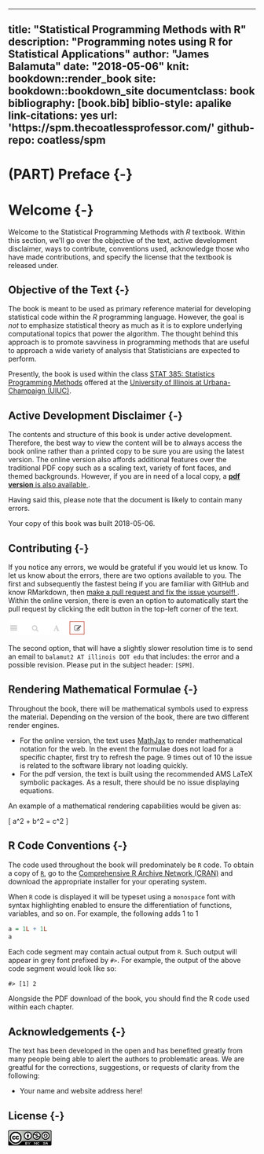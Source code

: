 
--- 
title: "Statistical Programming Methods with R"
description: "Programming notes using R for Statistical Applications"
author: "James Balamuta"
date: "2018-05-06"
knit: bookdown::render_book
site: bookdown::bookdown_site
documentclass: book
bibliography: [book.bib]
biblio-style: apalike
link-citations: yes
url: 'https\://spm.thecoatlessprofessor.com/'
github-repo: coatless/spm
---




# (PART) Preface {-}

# Welcome {-}

Welcome to the Statistical Programming Methods with _R_ textbook. Within this section, we'll
go over the objective of the text, active development disclaimer, ways to contribute,
conventions used, acknowledge those who have made contributions, and specify
the license that the textbook is released under.

## Objective of the Text {-}

The book is meant to be used as primary reference material for developing
statistical code within the _R_ programming language. However, the goal is _not_
to emphasize statistical theory as much as it is to explore underlying computational
topics that power the algorithm. The thought behind this approach is to promote
savviness in programming methods that are useful to approach a wide variety of
analysis that Statisticians are expected to perform.

Presently, the book is used within the class [STAT 385: Statistics Programming
Methods](https://stat.illinois.edu/academics/course-catalog) offered at the [University of Illinois at Urbana-Champaign (UIUC)](https://illinois.edu). 

## Active Development Disclaimer {-}

The contents and structure of this book is under active development. Therefore,
the best way to view the content will be to always access the 
book online rather than a printed copy to be sure you are using the latest version. 
The online version also affords additional features over the traditional PDF copy 
such as a scaling text, variety of font faces, and themed backgrounds. However, 
if you are in need of a local copy, a [**pdf version** is also available
](http://spm.thecoatlessprofessor.com/spm.pdf).

Having said this, please note that the document is likely to contain many errors. 

Your copy of this book was built 2018-05-06.

## Contributing {-}

If you notice any errors, we would be grateful if you would let us know. To let
us know about the errors, there are two options available to you. The first and
subsequently the fastest being if you are familiar with GitHub and know 
RMarkdown, then [make a pull request and fix the issue yourself!
](https://github.com/coatless/spm). Within the online version, there is
even an option to automatically start the pull request by clicking the edit
button in the top-left corner of the text.

![](images/support/edit_button.png)

The second option, that will have a slightly slower resolution time is to
send an email to `balamut2 AT illinois DOT edu` that includes: the error and a
possible revision. Please put in the subject header: `[SPM]`.

##  Rendering Mathematical Formulae {-}

Throughout the book, there will be mathematical symbols used to express the
material. Depending on the version of the book, there are two different render
engines. 

- For the online version, the text uses [MathJax](https://www.mathjax.org/)
to render mathematical notation for the web. In the event the formulae does
not load for a specific chapter, first try to refresh the page. 9 times out of
10 the issue is related to the software library not loading quickly.
- For the pdf version, the text is built using the recommended AMS LaTeX 
symbolic packages. As a result, there should be no issue displaying equations.

An example of a mathematical rendering capabilities would be given as:

\[ a^2 + b^2 = c^2 \]

## R Code Conventions {-}

The code used throughout the book will predominately be `R` code.  To obtain
a copy of [`R`](https://cloud.r-project.org/), go to the
[Comprehensive R Archive Network (CRAN)](https://cloud.r-project.org/)
and download the appropriate installer for your operating system.

When `R` code is displayed it will be typeset using a `monospace` font with 
syntax highlighting enabled to ensure the differentiation of functions,
variables, and so on. For example, the following adds 1 to 1


```r
a = 1L + 1L
a
```

Each code segment may contain actual output from `R`. Such output will appear
in grey font prefixed by `#>`. For example, the output of the above code
segment would look like so:


```
#> [1] 2
```

Alongside the PDF download of the book, you should find the R code used within 
each chapter. 

## Acknowledgements {-}

The text has been developed in the open and has benefited greatly from many
people being able to alert the authors to problematic areas. We are greatful
for the corrections, suggestions, or requests of clarity from the following:

- Your name and website address here!

## License {-}

![This work is licensed under a [Creative Commons Attribution-NonCommercial-ShareAlike 4.0 International License](http://creativecommons.org/licenses/by-nc-sa/4.0/).](images/license/cc.png)
